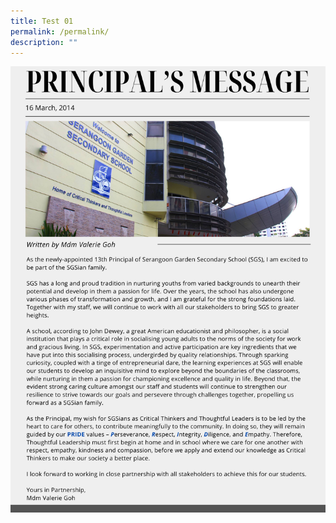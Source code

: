 ```yaml
---
title: Test 01
permalink: /permalink/
description: ""
---
```

![](/images/Principal's%20Message.png)